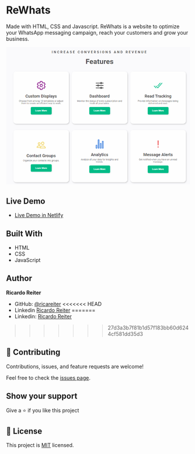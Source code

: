 # ReWhats

Made with HTML, CSS and Javascript. ReWhats is a website to optimize your WhatsApp messaging campaign, reach your customers and grow your business.

<p>
    <img src="assets/rewhatsimg.png" >
</p>

## Live Demo

- [Live Demo in Netlify](https://rewhats.netlify.app/)

## Built With

- HTML
- CSS
- JavaScript

## Author

**Ricardo Reiter**

- GitHub: [@ricareiter](https://github.com/ricareiter)
<<<<<<< HEAD
- Linkedin [Ricardo Reiter](https://www.linkedin.com/in/ricardoreiter/)
=======
- Linkedin: [Ricardo Reiter](https://www.linkedin.com/in/ricardoreiter/)
>>>>>>> 27d3a3b7f81b1d57f183bb60d6244cf581dd35d3

## 🤝 Contributing

Contributions, issues, and feature requests are welcome!

Feel free to check the [issues page](https://github.com/ricareiter/ReWhats/issues).

## Show your support

Give a ⭐️ if you like this project

## 📝 License

This project is [MIT](./LICENSE) licensed.
